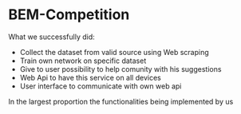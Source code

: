 # BEM-Competition

What we successfully did:
- Collect the dataset from valid source using Web scraping
- Train own network on specific dataset
- Give to user possibility to help comunity with his suggestions
- Web Api to have this service on all devices
- User interface to communicate with own web api

In the largest proportion the functionalities being implemented by us
